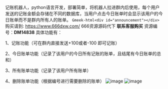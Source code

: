 记账机器人，python语言开发，部署简单，将机器人拉进群内后使用，每个用户发送的记账金额会存储在不同的数据库，当用户点击今日账单时会显示该用户的今日账单而不是群内所有人的账单。
`Gmeek-html<div id="announcement"></div>`
购买请到: https://www.666dxw.com/ 666资源源码代下 **联系客服购买**
资源编号：**DM14838**
具体功能有：

1、记账功能（可在群内直接发送+100或者-100 即可记账）

2、今日账单功能（记录了该用户的今日所有记账的账单，且结尾有今日账单的总和）

3、所有账单功能（记录了该用户所有账单）

4、删除账单功能（根据编号进行需要删除的账单）
![image](https://github.com/user-attachments/assets/94d645b5-03b6-4113-8b87-cba9853cd024)
![image](https://github.com/user-attachments/assets/72a62d50-ae73-426e-abe2-4531d277f3ed)

